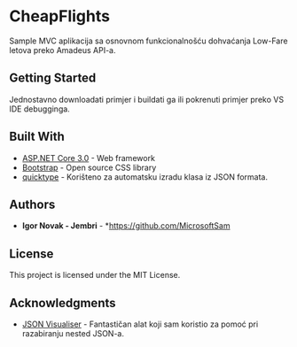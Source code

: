 # CheapFlights

Sample MVC aplikacija sa osnovnom funkcionalnošću dohvaćanja Low-Fare letova preko Amadeus API-a.

## Getting Started

Jednostavno downloadati primjer i buildati ga ili pokrenuti primjer preko VS IDE debugginga.


## Built With

* [ASP.NET Core 3.0](https://docs.microsoft.com/en-us/aspnet/core/?view=aspnetcore-3.0) - Web framework
* [Bootstrap](https://getbootstrap.com/) - Open source CSS library
* [quicktype](https://app.quicktype.io/#l=cs&r=json2csharp) - Korišteno za automatsku izradu klasa iz JSON formata.

## Authors

* **Igor Novak - Jembri** - *https://github.com/MicrosoftSam


## License

This project is licensed under the MIT License.

## Acknowledgments

* [JSON Visualiser](http://jsonviewer.stack.hu/) - Fantastičan alat koji sam koristio za pomoć pri razabiranju nested JSON-a.
